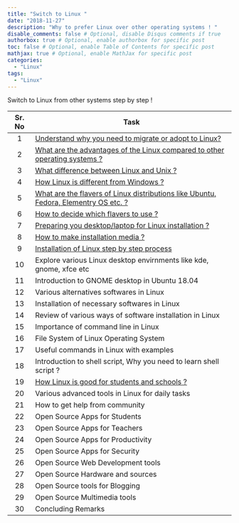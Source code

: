 ```yaml
---
title: "Switch to Linux "
date: "2018-11-27"
description: "Why to prefer Linux over other operating systems ! "
disable_comments: false # Optional, disable Disqus comments if true
authorbox: true # Optional, enable authorbox for specific post
toc: false # Optional, enable Table of Contents for specific post
mathjax: true # Optional, enable MathJax for specific post
categories:
  - "Linux"
tags:
  - "Linux"
---
```


Switch to Linux from other systems step by step !

<!--more-->

| Sr. No | Task  |
| :---:  |-------------  |
| 1  | <a href='{{<ref "whytoswitch.md" >}}'>Understand why you need to migrate or adopt to Linux? |
| 2  | <a href='{{<ref "advantages_linux.md" >}}'>What are the advantages of the Linux compared to other operating systems ? </a>|
| 3  | <a href = '{{<ref "UnixvsLinux.md" >}}'>What difference between Linux and Unix ? </a>|
| 4  | <a href = '{{<ref "LinuxVsWindows.md" >}}'> How Linux is different from Windows ? </a> |
| 5  | <a href = '{{<ref "whatislinuxdistro.md" >}}'> What are the flavers of Linux distributions like Ubuntu, Fedora, Elementry OS etc. ? </a> |
| 6  | <a href='{{<ref "linuxFlavors.md" >}}'> How to decide which flavers to use ? </a> |
| 7  | <a href='{{<ref "preparingforLinux.md" >}}'> Preparing you desktop/laptop for Linux installation ? |
| 8  | <a href='{{<ref "installationMedia.md" >}}'>How to make installation media ? </a> |
| 9  | [Installation of Linux step by step process](https://tutorials.ubuntu.com/tutorial/tutorial-install-ubuntu-desktop#0)  |
| 10 | Explore various Linux desktop envirnments like kde, gnome, xfce etc |
| 11 | Introduction to GNOME desktop in Ubuntu 18.04   |
| 12 | Various alternatives softwares in Linux   |
| 13 | Installation of necessary softwares in Linux    |
| 14 | Review of various ways of software installation in Linux |
| 15 | Importance of command line in Linux   |
| 16 | File System of Linux Operating System |
| 17 | Useful commands in Linux with examples   |
| 18 | Introduction to shell script, Why you need to learn shell script ?   |
| 19 | <a href='{{<ref "whyLinuxinSchools.md" >}}'> How Linux is good for students and schools ? </a>  |
| 20 | Various advanced tools in Linux for daily tasks   |
| 21 | How to get help from community   |
| 22 | Open Source Apps for Students  |
| 23 | Open Source Apps for Teachers    |
| 24 | Open Source Apps for Productivity |
| 25 | Open Source Apps for Security   |
| 26 | Open Source Web Development tools   |
| 27 | Open Source Hardware and sources  |
| 28 | Open Source tools for Blogging  |
| 29     | Open Source Multimedia tools  |
| 30     | Concluding Remarks   |
